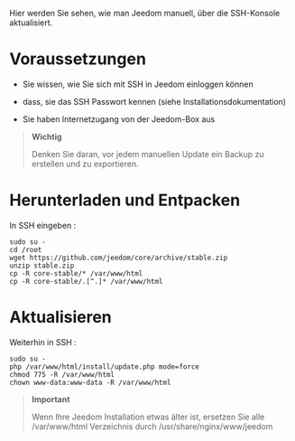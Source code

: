 Hier werden Sie sehen, wie man Jeedom manuell, über die
SSH-Konsole aktualisiert.

Voraussetzungen 
=========

-   Sie wissen, wie Sie sich mit SSH in Jeedom einloggen können 

-   dass, sie das SSH Passwort kennen (siehe Installationsdokumentation)

-   Sie haben Internetzugang von der Jeedom-Box aus

> **Wichtig**
>
> Denken Sie daran, vor jedem manuellen Update ein Backup zu
> erstellen und zu exportieren.

Herunterladen und Entpacken
===============================

In SSH eingeben :

    sudo su -
    cd /root
    wget https://github.com/jeedom/core/archive/stable.zip
    unzip stable.zip
    cp -R core-stable/* /var/www/html
    cp -R core-stable/.[^.]* /var/www/html

Aktualisieren 
===========

Weiterhin in SSH :

    sudo su -
    php /var/www/html/install/update.php mode=force
    chmod 775 -R /var/www/html
    chown www-data:www-data -R /var/www/html

> **Important**
>
> Wenn Ihre Jeedom Installation etwas älter ist, ersetzen Sie alle
> /var/www/html Verzeichnis durch /usr/share/nginx/www/jeedom

